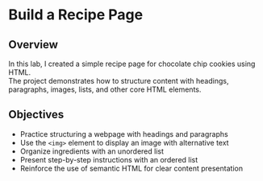 # Build a Recipe Page

## Overview
In this lab, I created a simple recipe page for chocolate chip cookies using HTML.  
The project demonstrates how to structure content with headings, paragraphs, images, lists, and other core HTML elements.

## Objectives
- Practice structuring a webpage with headings and paragraphs  
- Use the `<img>` element to display an image with alternative text  
- Organize ingredients with an unordered list  
- Present step-by-step instructions with an ordered list  
- Reinforce the use of semantic HTML for clear content presentation  

